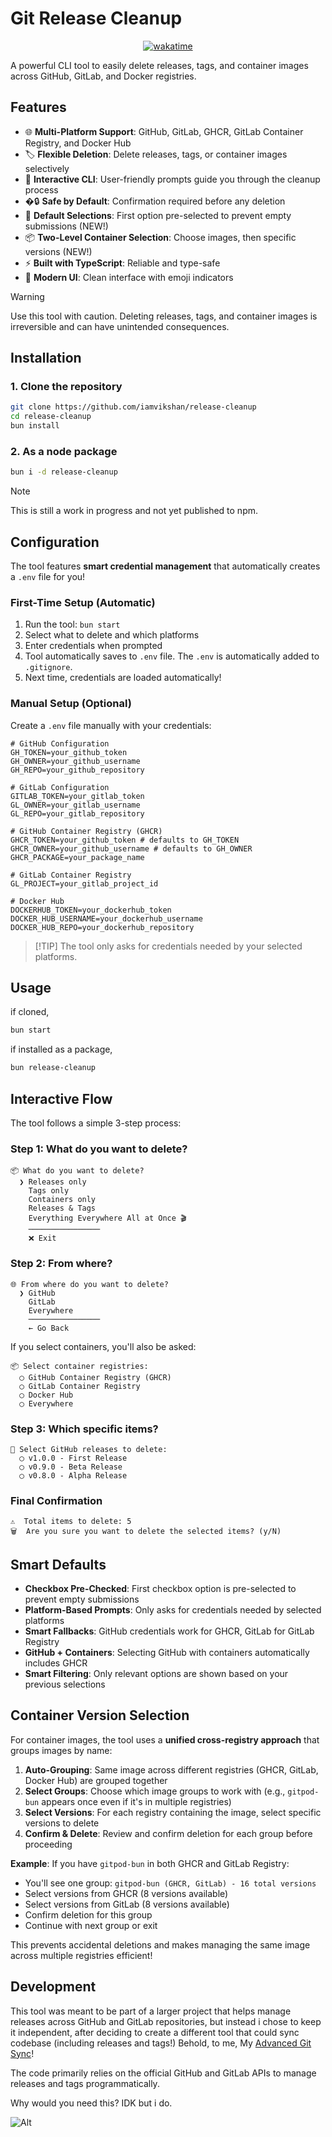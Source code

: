 # Git Release Cleanup

<div align="center">

[![wakatime](https://wakatime.com/badge/user/8535571c-1079-48d4-ac47-11a817f61249/project/723ec1bc-7dd6-4696-97d3-f61f1300501c.svg)](https://wakatime.com/badge/user/8535571c-1079-48d4-ac47-11a817f61249/project/723ec1bc-7dd6-4696-97d3-f61f1300501c)

</div>

A powerful CLI tool to easily delete releases, tags, and container images across GitHub, GitLab, and
Docker registries.

## Features

- 🌐 **Multi-Platform Support**: GitHub, GitLab, GHCR, GitLab Container Registry, and Docker Hub
- 🏷️ **Flexible Deletion**: Delete releases, tags, or container images selectively
- 🎯 **Interactive CLI**: User-friendly prompts guide you through the cleanup process
- �🔒 **Safe by Default**: Confirmation required before any deletion
- 🎨 **Default Selections**: First option pre-selected to prevent empty submissions (NEW!)
- 📦 **Two-Level Container Selection**: Choose images, then specific versions (NEW!)
- ⚡ **Built with TypeScript**: Reliable and type-safe
- 🎨 **Modern UI**: Clean interface with emoji indicators

> [!WARNING]
>
> Use this tool with caution. Deleting releases, tags, and container images is irreversible and can
> have unintended consequences.

## Installation

### 1. Clone the repository

```bash
git clone https://github.com/iamvikshan/release-cleanup
cd release-cleanup
bun install
```

### 2. As a node package

```bash
bun i -d release-cleanup
```

> [!NOTE]
>
> This is still a work in progress and not yet published to npm.

## Configuration

The tool features **smart credential management** that automatically creates a `.env` file for you!

### First-Time Setup (Automatic)

1. Run the tool: `bun start`
2. Select what to delete and which platforms
3. Enter credentials when prompted
4. Tool automatically saves to `.env` file. The `.env` is automatically added to `.gitignore`.
5. Next time, credentials are loaded automatically!

### Manual Setup (Optional)

Create a `.env` file manually with your credentials:

```env
# GitHub Configuration
GH_TOKEN=your_github_token
GH_OWNER=your_github_username
GH_REPO=your_github_repository

# GitLab Configuration
GITLAB_TOKEN=your_gitlab_token
GL_OWNER=your_gitlab_username
GL_REPO=your_gitlab_repository

# GitHub Container Registry (GHCR)
GHCR_TOKEN=your_github_token # defaults to GH_TOKEN
GHCR_OWNER=your_github_username # defaults to GH_OWNER
GHCR_PACKAGE=your_package_name

# GitLab Container Registry
GL_PROJECT=your_gitlab_project_id

# Docker Hub
DOCKERHUB_TOKEN=your_dockerhub_token
DOCKER_HUB_USERNAME=your_dockerhub_username
DOCKER_HUB_REPO=your_dockerhub_repository
```

> [!TIP] The tool only asks for credentials needed by your selected platforms.

## Usage

if cloned,

```bash
bun start
```

if installed as a package,

```bash
bun release-cleanup
```

## Interactive Flow

The tool follows a simple 3-step process:

### Step 1: What do you want to delete?

```
📦 What do you want to delete?
  ❯ Releases only
    Tags only
    Containers only
    Releases & Tags
    Everything Everywhere All at Once 🎬
    ────────────────
    ❌ Exit
```

### Step 2: From where?

```
🌐 From where do you want to delete?
  ❯ GitHub
    GitLab
    Everywhere
    ────────────────
    ← Go Back
```

If you select containers, you'll also be asked:

```
📦 Select container registries:
  ◯ GitHub Container Registry (GHCR)
  ◯ GitLab Container Registry
  ◯ Docker Hub
  ◯ Everywhere
```

### Step 3: Which specific items?

```
🎯 Select GitHub releases to delete:
  ◯ v1.0.0 - First Release
  ◯ v0.9.0 - Beta Release
  ◯ v0.8.0 - Alpha Release
```

### Final Confirmation

```
⚠️  Total items to delete: 5
🗑️  Are you sure you want to delete the selected items? (y/N)
```

## Smart Defaults

- **Checkbox Pre-Checked**: First checkbox option is pre-selected to prevent empty submissions
- **Platform-Based Prompts**: Only asks for credentials needed by selected platforms
- **Smart Fallbacks**: GitHub credentials work for GHCR, GitLab for GitLab Registry
- **GitHub + Containers**: Selecting GitHub with containers automatically includes GHCR
- **Smart Filtering**: Only relevant options are shown based on your previous selections

## Container Version Selection

For container images, the tool uses a **unified cross-registry approach** that groups images by
name:

1. **Auto-Grouping**: Same image across different registries (GHCR, GitLab, Docker Hub) are grouped
   together
2. **Select Groups**: Choose which image groups to work with (e.g., `gitpod-bun` appears once even
   if it's in multiple registries)
3. **Select Versions**: For each registry containing the image, select specific versions to delete
4. **Confirm & Delete**: Review and confirm deletion for each group before proceeding

**Example**: If you have `gitpod-bun` in both GHCR and GitLab Registry:

- You'll see one group: `gitpod-bun (GHCR, GitLab) - 16 total versions`
- Select versions from GHCR (8 versions available)
- Select versions from GitLab (8 versions available)
- Confirm deletion for this group
- Continue with next group or exit

This prevents accidental deletions and makes managing the same image across multiple registries
efficient!

## Development

This tool was meant to be part of a larger project that helps manage releases across GitHub and
GitLab repositories, but instead i chose to keep it independent, after deciding to create a
different tool that could sync codebase (including releases and tags!) Behold, to me, My
[Advanced Git Sync](https://github.com/OpenSaucedHub/advanced-git-sync)!

The code primarily relies on the official GitHub and GitLab APIs to manage releases and tags
programmatically.

Why would you need this? IDK but i do.

![Alt](https://repobeats.axiom.co/api/embed/733b1172a0dd4ff34cdb848eff1bc320f018d8f6.svg 'Repobeats analytics image')
